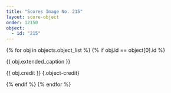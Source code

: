 ```yaml
---
title: "Scores Image No. 215"
layout: score-object
order: 12150
object:
  - id: "215"
---
```


{% for obj in objects.object_list %}
{% if obj.id == object[0].id %}

{{ obj.extended_caption }}

{{ obj.credit }} {.object-credit}

{% endif %}
{% endfor %}
